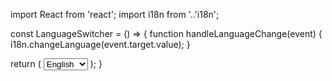 <!-- Change Laguage -->
import React from 'react';
import i18n from '..'i18n';

const LanguageSwitcher = () => {
  function handleLanguageChange(event) {
    i18n.changeLanguage(event.target.value);
  }

  return (
    <select onChange={handleLanguageChange}>
      <option value="en">English</option>
      <option value="es">Español</option>
    </select>
  );
}
